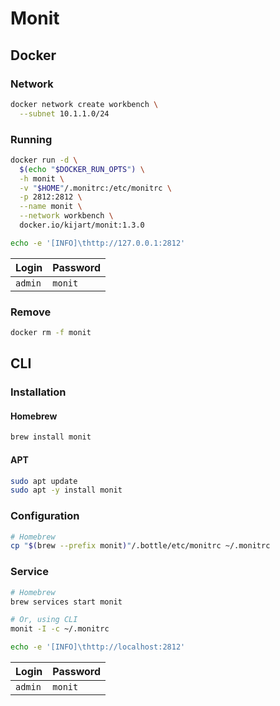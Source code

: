 # Monit

## Docker

### Network

```sh
docker network create workbench \
  --subnet 10.1.1.0/24
```

### Running

```sh
docker run -d \
  $(echo "$DOCKER_RUN_OPTS") \
  -h monit \
  -v "$HOME"/.monitrc:/etc/monitrc \
  -p 2812:2812 \
  --name monit \
  --network workbench \
  docker.io/kijart/monit:1.3.0
```

```sh
echo -e '[INFO]\thttp://127.0.0.1:2812'
```

| Login | Password |
| --- | --- |
| `admin` | `monit` |

### Remove

```sh
docker rm -f monit
```

## CLI

### Installation

#### Homebrew

```sh
brew install monit
```

#### APT

```sh
sudo apt update
sudo apt -y install monit
```

### Configuration

```sh
# Homebrew
cp "$(brew --prefix monit)"/.bottle/etc/monitrc ~/.monitrc
```

### Service

```sh
# Homebrew
brew services start monit

# Or, using CLI
monit -I -c ~/.monitrc
```

```sh
echo -e '[INFO]\thttp://localhost:2812'
```

| Login | Password |
| --- | --- |
| `admin` | `monit` |
